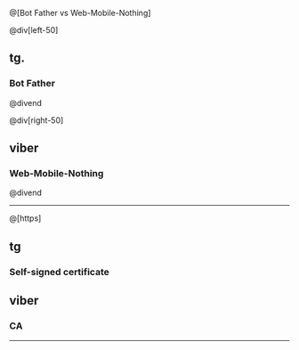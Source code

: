 @[Bot Father vs Web-Mobile-Nothing]

@div[left-50]

## tg. 

### Bot Father

@divend

@div[right-50]

## viber

### Web-Mobile-Nothing

@divend

---

@[https]

<span class="left">

## tg

### Self-signed certificate
</span>
<span class="right">

## viber

### CA
</span>

---
